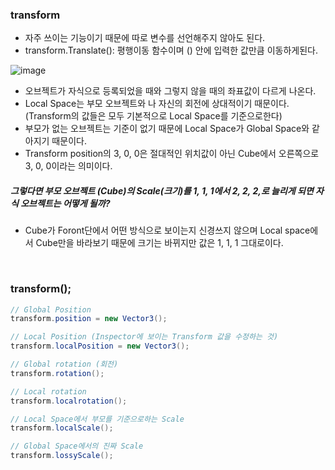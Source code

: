 ### transform
- 자주 쓰이는 기능이기 때문에 따로 변수를 선언해주지 않아도 된다.
- transform.Translate(): 평행이동 함수이며 () 안에 입력한 값만큼 이동하게된다.

![image](https://user-images.githubusercontent.com/79950504/179162594-c8c38d23-95c9-4883-af4e-a743207d8509.png)  
- 오브젝트가 자식으로 등록되었을 때와 그렇지 않을 때의 좌표값이 다르게 나온다.
- Local Space는 부모 오브젝트와 나 자신의 회전에 상대적이기 때문이다. (Transform의 값들은 모두 기본적으로 Local Space를 기준으로한다)
- 부모가 없는 오브젝트는 기준이 없기 때문에 Local Space가 Global Space와 같아지기 때문이다.
- Transform position의 3, 0, 0은 절대적인 위치값이 아닌 Cube에서 오른쪽으로 3, 0, 0이라는 의미이다.

##### 그렇다면 부모 오브젝트 (Cube)의 Scale(크기)를 1, 1, 1에서 2, 2, 2,로 늘리게 되면 자식 오브젝트는 어떻게 될까?
- Cube가 Foront단에서 어떤 방식으로 보이는지 신경쓰지 않으며 Local space에서 Cube만을 바라보기 때문에 크기는 바뀌지만 값은 1, 1, 1 그대로이다.


<br>

### transform();
```C#
// Global Position
transform.position = new Vector3();

// Local Position (Inspector에 보이는 Transform 값을 수정하는 것)
transform.localPosition = new Vector3();

// Global rotation (회전)
transform.rotation();

// Local rotation 
transform.localrotation();

// Local Space에서 부모를 기준으로하는 Scale
transform.localScale();

// Global Space에서의 진짜 Scale
transform.lossyScale();
```

<br>
